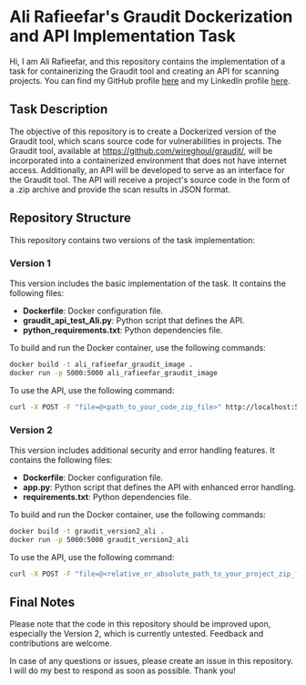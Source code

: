 # Ali Rafieefar's Graudit Dockerization and API Implementation Task

Hi, I am Ali Rafieefar, and this repository contains the implementation of a task for containerizing the Graudit tool and creating an API for scanning projects. You can find my GitHub profile [here](https://github.com/aliraf62) and my LinkedIn profile [here](https://www.linkedin.com/in/ali-rafieefar).

## Task Description

The objective of this repository is to create a Dockerized version of the Graudit tool, which scans source code for vulnerabilities in projects. The Graudit tool, available at https://github.com/wireghoul/graudit/, will be incorporated into a containerized environment that does not have internet access. Additionally, an API will be developed to serve as an interface for the Graudit tool. The API will receive a project's source code in the form of a .zip archive and provide the scan results in JSON format.


## Repository Structure

This repository contains two versions of the task implementation:

### Version 1

This version includes the basic implementation of the task. It contains the following files:

- **Dockerfile**: Docker configuration file.
- **graudit_api_test_Ali.py**: Python script that defines the API.
- **python_requirements.txt**: Python dependencies file.

To build and run the Docker container, use the following commands:

```bash
docker build -t ali_rafieefar_graudit_image .
docker run -p 5000:5000 ali_rafieefar_graudit_image
```

To use the API, use the following command:

```bash
curl -X POST -F "file=@<path_to_your_code_zip_file>" http://localhost:5000/endpoint
```

### Version 2

This version includes additional security and error handling features. It contains the following files:

- **Dockerfile**: Docker configuration file.
- **app.py**: Python script that defines the API with enhanced error handling.
- **requirements.txt**: Python dependencies file.

To build and run the Docker container, use the following commands:

```bash
docker build -t graudit_version2_ali .
docker run -p 5000:5000 graudit_version2_ali
```

To use the API, use the following command:

```bash
curl -X POST -F "file=@<relative_or_absolute_path_to_your_project_zip_file>" http://localhost:5000/endpoint
```

## Final Notes

Please note that the code in this repository should be improved upon, especially the Version 2, which is currently untested. Feedback and contributions are welcome. 

In case of any questions or issues, please create an issue in this repository. I will do my best to respond as soon as possible. Thank you!

